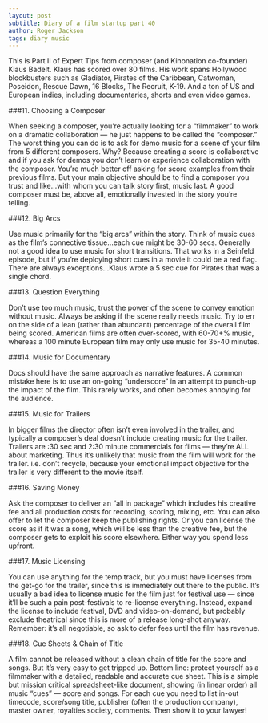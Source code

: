 ```yaml
---
layout: post
subtitle: Diary of a film startup part 40
author: Roger Jackson
tags: diary music
---
```


This is Part II of Expert Tips from composer (and Kinonation co-founder) Klaus Badelt. Klaus has scored over 80 films. His work spans Hollywood blockbusters such as Gladiator, Pirates of the Caribbean, Catwoman, Poseidon, Rescue Dawn, 16 Blocks, The Recruit, K-19. And a ton of US and European indies, including documentaries, shorts and even video games.

###11. Choosing a Composer

When seeking a composer, you’re actually looking for a “filmmaker” to work on a dramatic collaboration — he just happens to be called the “composer.” The worst thing you can do is to ask for demo music for a scene of your film from 5 different composers. Why? Because creating a score is collaborative and if you ask for demos you don’t learn or experience collaboration with the composer. You’re much better off asking for score examples from their previous films. But your main objective should be to find a composer you trust and like…with whom you can talk story first, music last. A good composer must be, above all, emotionally invested in the story you’re telling.

###12. Big Arcs

Use music primarily for the “big arcs” within the story. Think of music cues as the film’s connective tissue…each cue might be 30-60 secs. Generally not a good idea to use music for short transitions. That works in a Seinfeld episode, but if you’re deploying short cues in a movie it could be a red flag. There are always exceptions…Klaus wrote a 5 sec cue for Pirates that was a single chord.

###13. Question Everything

Don’t use too much music, trust the power of the scene to convey emotion without music. Always be asking if the scene really needs music. Try to err on the side of a lean (rather than abundant) percentage of the overall film being scored. American films are often over-scored, with 60-70+% music, whereas a 100 minute European film may only use music for 35-40 minutes.

###14. Music for Documentary

Docs should have the same approach as narrative features. A common mistake here is to use an on-going “underscore” in an attempt to punch-up the impact of the film. This rarely works, and often becomes annoying for the audience.

###15. Music for Trailers

In bigger films the director often isn’t even involved in the trailer, and typically a composer’s deal doesn’t include creating music for the trailer. Trailers are :30 sec and 2:30 minute commercials for films — they’re ALL about marketing. Thus it’s unlikely that music from the film will work for the trailer. i.e. don’t recycle, because your emotional impact objective for the trailer is very different to the movie itself.

###16. Saving Money

Ask the composer to deliver an “all in package” which includes his creative fee and all production costs for recording, scoring, mixing, etc. You can also offer to let the composer keep the publishing rights. Or you can license the score as if it was a song, which will be less than the creative fee, but the composer gets to exploit his score elsewhere. Either way you spend less upfront.

###17. Music Licensing

You can use anything for the temp track, but you must have licenses from the get-go for the trailer, since this is immediately out there to the public. It’s usually a bad idea to license music for the film just for festival use — since it’ll be such a pain post-festivals to re-license everything. Instead, expand the license to include festival, DVD and video-on-demand, but probably exclude theatrical since this is more of a release long-shot anyway. Remember: it’s all negotiable, so ask to defer fees until the film has revenue.

###18. Cue Sheets & Chain of Title

A film cannot be released without a clean chain of title for the score and songs. But it’s very easy to get tripped up. Bottom line: protect yourself as a filmmaker with a detailed, readable and accurate cue sheet. This is a simple but mission critical spreadsheet-like document, showing (in linear order) all music “cues” — score and songs. For each cue you need to list in-out timecode, score/song title, publisher (often the production company), master owner, royalties society, comments. Then show it to your lawyer!
